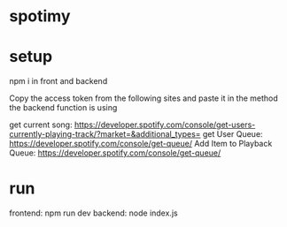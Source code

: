 # spotimy

# setup

npm i in front and backend

Copy the access token from the following sites and paste it in the method the backend function is using

get current song: https://developer.spotify.com/console/get-users-currently-playing-track/?market=&additional_types=
get User Queue: https://developer.spotify.com/console/get-queue/
Add Item to Playback Queue: https://developer.spotify.com/console/get-queue/

# run 
frontend: npm run dev
backend: node index.js